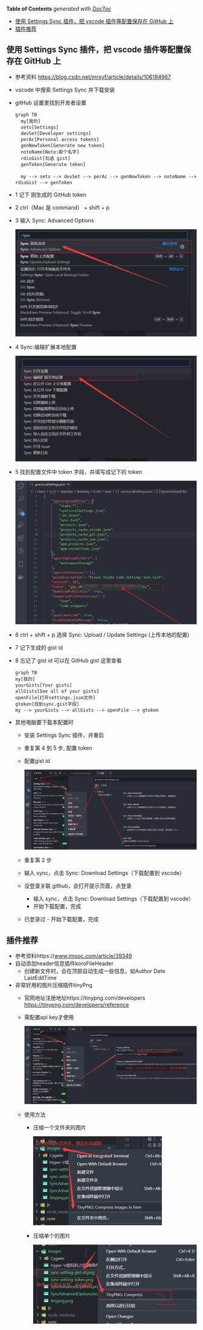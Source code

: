 <!-- START doctoc generated TOC please keep comment here to allow auto update -->
<!-- DON'T EDIT THIS SECTION, INSTEAD RE-RUN doctoc TO UPDATE -->
**Table of Contents**  *generated with [DocToc](https://github.com/thlorenz/doctoc)*

- [使用 Settings Sync 插件，把 vscode 插件等配置保存在 GitHub 上](#%E4%BD%BF%E7%94%A8-settings-sync-%E6%8F%92%E4%BB%B6%E6%8A%8A-vscode-%E6%8F%92%E4%BB%B6%E7%AD%89%E9%85%8D%E7%BD%AE%E4%BF%9D%E5%AD%98%E5%9C%A8-github-%E4%B8%8A)
- [插件推荐](#%E6%8F%92%E4%BB%B6%E6%8E%A8%E8%8D%90)

<!-- END doctoc generated TOC please keep comment here to allow auto update -->

<!--
 * @Author: your name
 * @Date: 2021-04-02 10:59:23
 * @LastEditTime: 2021-04-02 15:22:53
 * @LastEditors: mrzou
 * @Description: In User Settings Edit
 * @FilePath: \blog\note\vscode-config.md
-->
## 使用 Settings Sync 插件，把 vscode 插件等配置保存在 GitHub 上
- 参考资料 https://blog.csdn.net/mrsyf/article/details/106184967
- vscode 中搜索 Settings Sync 并下载安装
- gitHub 设置里找到开发者设置

  ```mermaid
  graph TB
    my[我的]
    sets[Settings]
    devSet[Developer settings]
    perAc[Personal access tokens]
    genNewToken[Generate new token]
    noteName[Note:取个名字]
    rdioGist[勾选 gist]
    genToken[Generate token]

    my --> sets --> devSet --> perAc --> genNewToken --> noteName --> rdioGist --> genToken

  ```

- 1 记下 刚生成的 GitHub token
- 2 ctrl（Mac 是 command） + shift + p
- 3 输入 Sync: Advanced Options

  ![token](../images/vscode/SyncAdvancedOptions.png)
- 4 Sync:编辑扩展本地配置

  ![token](../images/vscode/SyncAdvancedOptionsJson.png)
- 5 找到配置文件中 token 字段，并填写成记下的 token

  ![token](../images/vscode/sync-setting-token.png)
- 6 ctrl + shift + p 选择 Sync: Upload / Update Settings (上传本地的配置)
- 7 记下生成的 gist id
- 8 忘记了 gist id 可以在 GitHub gist 这里查看

  ```mermaid
  graph TB
  my[我的]
  yourGists[Your gists]
  allGists[See all of your gists]
  openFile[打开settings.json文件]
  gtoken[找到sync.gist字段]
  my --> yourGists --> allGists --> openFile --> gtoken

  ```

- 其他电脑要下载本配置时
  - 安装 Settings Sync 插件，并重启
  - 重复第 4 到 5 步, 配置 token
  - 配置gist id

    ![gist id](../images/vscode/sync-setting-gist-id.png)
  - 重复第 2 步
  - 输入 sync，点击 Sync: Download Settings（下载配置到 vscode）
  - 没登录关联 github，会打开提示页面，点登录
    - 输入 sync，点击 Sync: Download Settings（下载配置到 vscode）
    - 开始下载配置，完成
  - 已登录过 - 开始下载配置，完成

## 插件推荐

- 参考资料https://www.imooc.com/article/39349
- 自动添加header信息插件koroFileHeader
  - 创建新文件时，会在顶部自动生成一些信息，如Author Date LastEditTime
- 非常好用的图片压缩插件tinyPng
  - 官网地址注册地址https://tinypng.com/developers
  https://tinypng.com/developers/reference
  - 需配置api key才使用
  
    ![gist id](../images/vscode/tinypng.png)
  - 使用方法
    - 压缩一个文件夹的图片

      ![压缩一个文件夹的图片](../images/vscode/tinypng-compress-images.png)
    - 压缩单个的图片

      ![压缩单个的图片](../images/vscode/tinypng-compress-file.png)
